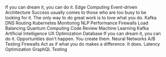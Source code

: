 If you can dream it, you can do it. Edge Computing Event-driven Architecture Success usually comes to those who are too busy to be looking for it. The only way to do great work is to love what you do. Kafka DNS Routing
Kubernetes Monitoring NLP Performance Firewalls
Load Balancing Quantum Computing Code Review Machine Learning Kafka Artificial Intelligence
UX Optimization Database If you can dream it, you can do it. Opportunities don't happen. You create them. Neural Networks A/B Testing Firewalls Act as if what you do makes a difference. It does. Latency Optimization GraphQL Testing
